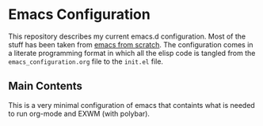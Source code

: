 # Emacs Configuration

This repository describes my current emacs.d configuration. Most of the stuff has been taken from [emacs from scratch](https://github.com/daviwil/emacs-from-scratch). The configuration comes in a literate programming format in which all the elisp code is tangled from the `emacs_configuration.org` file to the `init.el` file.

## Main Contents

This is a very minimal configuration of emacs that containts what is needed to run org-mode and EXWM (with polybar).

